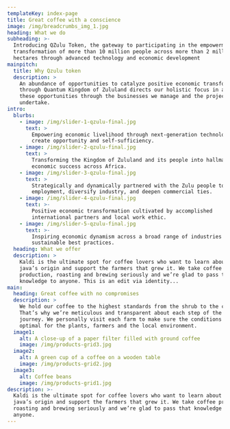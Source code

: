 ```yaml
---
templateKey: index-page
title: Great coffee with a conscience
image: /img/breadcrumbs_img_1.jpg
heading: What we do
subheading: >-
  Introducing QZulu Token, the gateway to participating in the empowerment and
  transformation of more than 10 million people across more than 2 million
  hectares through advanced technology and economic development
mainpitch:
  title: Why Qzulu token
  description: >
    An abundance of opportunities to catalyze positive economic transformation
    through Quantum Kingdom of Zululand directs our holistic focus in addressing
    these opportunities through the businesses we manage and the projects they
    undertake.
intro:
  blurbs:
    - image: /img/slider-1-qzulu-final.jpg
      text: >
        Empowering economic livelihood through next-generation technologies to
        create opportunity and self-sufficiency.
    - image: /img/slider-2-qzulu-final.jpg
      text: >
        Transforming the Kingdom of Zululand and its people into hallmarks of
        economic success across Africa.
    - image: /img/slider-3-qzulu-final.jpg
      text: >
        Strategically and dynamically partnered with the Zulu people to create
        employment, diversify industry, and deepen commercial ties.
    - image: /img/slider-4-qzulu-final.jpg
      text: >-
        Positive economic transformation cultivated by accomplished
        international partners and local work ethic.
    - image: /img/slider-5-qzulu-final.jpg
      text: >-
        Inspiring economic dynamism across a broad range of industries through
        sustainable best practices.
  heading: What we offer
  description: >
    Kaldi is the ultimate spot for coffee lovers who want to learn about their
    java’s origin and support the farmers that grew it. We take coffee
    production, roasting and brewing seriously and we’re glad to pass that
    knowledge to anyone. This is an edit via identity...
main:
  heading: Great coffee with no compromises
  description: >
    We hold our coffee to the highest standards from the shrub to the cup.
    That’s why we’re meticulous and transparent about each step of the coffee’s
    journey. We personally visit each farm to make sure the conditions are
    optimal for the plants, farmers and the local environment.
  image1:
    alt: A close-up of a paper filter filled with ground coffee
    image: /img/products-grid3.jpg
  image2:
    alt: A green cup of a coffee on a wooden table
    image: /img/products-grid2.jpg
  image3:
    alt: Coffee beans
    image: /img/products-grid1.jpg
description: >-
  Kaldi is the ultimate spot for coffee lovers who want to learn about their
  java’s origin and support the farmers that grew it. We take coffee production,
  roasting and brewing seriously and we’re glad to pass that knowledge to
  anyone.
---
```

